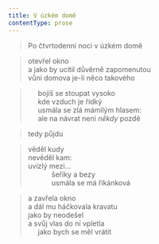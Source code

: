 ```yaml
---
title: V úzkém domě
contentType: prose
---
```


<section>

> Po čtvrtodenní noci v úzkém domě

</section>

<section>

> otevřel okno  
> a jako by ucítil důvěrně zapomenutou  
> vůni domova je-li něco takového

</section>

<section>

>      bojíš se stoupat vysoko  
>      kde vzduch je řídký  
>      usmála se zlá mámilým hlasem:  
>      ale na návrat není _někdy_ pozdě

</section>

<section>

> tedy půjdu

</section>

<section>

> věděl kudy  
> nevěděl kam:  
> uvízlý mezi…  
>             šeříky a bezy  
>             usmála se má říkánková

</section>

<section>

> a zavřela okno  
> a dál mu háčkovala kravatu  
> jako by neodešel  
> a svůj vlas do ní vpletla  
>      jako bych se měl vrátit

</section>

